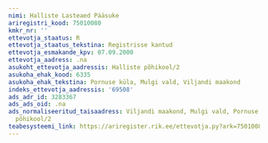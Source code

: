 ```yaml
---
nimi: Halliste Lasteaed Pääsuke
ariregistri_kood: 75010080
kmkr_nr: ''
ettevotja_staatus: R
ettevotja_staatus_tekstina: Registrisse kantud
ettevotja_esmakande_kpv: 07.09.2000
ettevotja_aadress: .na
asukoht_ettevotja_aadressis: Halliste põhikool/2
asukoha_ehak_kood: 6335
asukoha_ehak_tekstina: Pornuse küla, Mulgi vald, Viljandi maakond
indeks_ettevotja_aadressis: '69508'
ads_adr_id: 3283367
ads_ads_oid: .na
ads_normaliseeritud_taisaadress: Viljandi maakond, Mulgi vald, Pornuse küla, Halliste
  põhikool/2
teabesysteemi_link: https://ariregister.rik.ee/ettevotja.py?ark=75010080&ref=rekvisiidid
---
```


